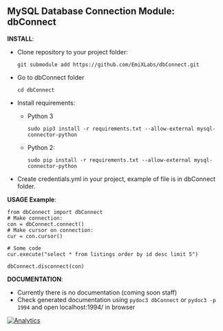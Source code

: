 MySQL Database Connection Module: dbConnect
-------------

**INSTALL**:

* Clone repository to your project folder:

    ``git submodule add https://github.com/EmiXLabs/dbConnect.git``
* Go to dbConnect folder

    ``cd dbConnect``
* Install requirements:
  - Python 3
    ```
    sudo pip3 install -r requirements.txt --allow-external mysql-connector-python
    ```
  - Python 2:
    ```
    sudo pip install -r requirements.txt --allow-external mysql-connector-python
    ```
* Create credentials.yml in your project, example of file is in dbConnect folder.

**USAGE Example**:
```
from dbConnect import dbConnect
# Make connection:
con = dbConnect.connect()
# Make cursor on connection:
cur = con.cursor()

# Some code
cur.execute("select * from listings order by id desc limit 5")

dbConnect.disconnect(con)
```

**DOCUMENTATION**:

* Currently there is no documentation (coming soon staff)
* Check generated documentation using ``pydoc3 dbConnect`` or ``pydoc3 -p 1994`` and open localhost:1994/ in browser

[![Analytics](https://ga-beacon.appspot.com/UA-36541010-2/dbConnect/Readme)](http://www.mastizada.com)
